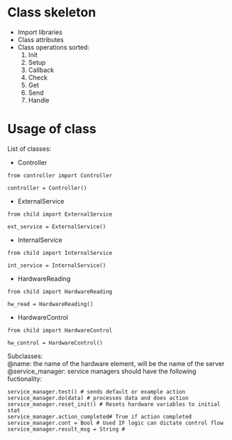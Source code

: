 # Class skeleton

- Import libraries
- Class attributes
- Class operations sorted:
    1. Init
    2. Setup
    3. Callback
    4. Check
    5. Get
    6. Send
    7. Handle

# Usage of class
List of classes:

- Controller
```
from controller import Controller

controller = Controller()
```
- ExternalService
```
from child import ExternalService

ext_service = ExternalService()
```
- InternalService
```
from child import InternalService

int_service = InternalService()
```
- HardwareReading
```
from child import HardwareReading

hw_read = HardwareReading()
```
- HardwareControl
```
from child import HardwareControl

hw_control = HardwareControl()
```
Subclasses: \
@name: the name of the hardware element, will be the name of the server \
@service_manager: service managers should have the following fuctionality:

    service_manager.test() # sends default or example action
    service_manager.do(data) # processes data and does action
    service_manager.reset_init() # Resets hardware variables to initial stat
    service_manager.action_completed# True if action completed
    service_manager.cont = Bool # Used IF logic can dictate control flow
    service_manager.result_msg = String # 
